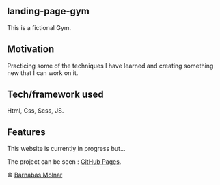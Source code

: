 
## landing-page-gym
This is a fictional Gym. 

## Motivation
Practicing some of the techniques I have learned and creating something new that I can work on it.


## Tech/framework used
 Html, Css, Scss, JS.



## Features
This website is currently in progress but...

The project can be seen : [GitHub Pages](https://barna-molnar.github.io/landing-page-gym/).











 © [Barnabas Molnar]()
